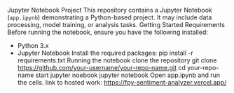 Jupyter Notebook Project
This repository contains a Jupyter Notebook (`app.ipynb`) demonstrating a Python-based project. It may include data processing, model training, or analysis tasks.
Getting Started
Requirements
Before running the notebook, ensure you have the following installed:
- Python 3.x
- Jupyter Notebook
Install the required packages:
pip install -r requirements.txt
Running the notebook
clone the repository
git clone https://github.com/your-username/your-repo-name.git
cd your-repo-name
start jupyter noebook
jupyter notebook
Open app.ipynb and run the cells.
link to hosted work:
https://fpy-sentiment-analyzer.vercel.app/
